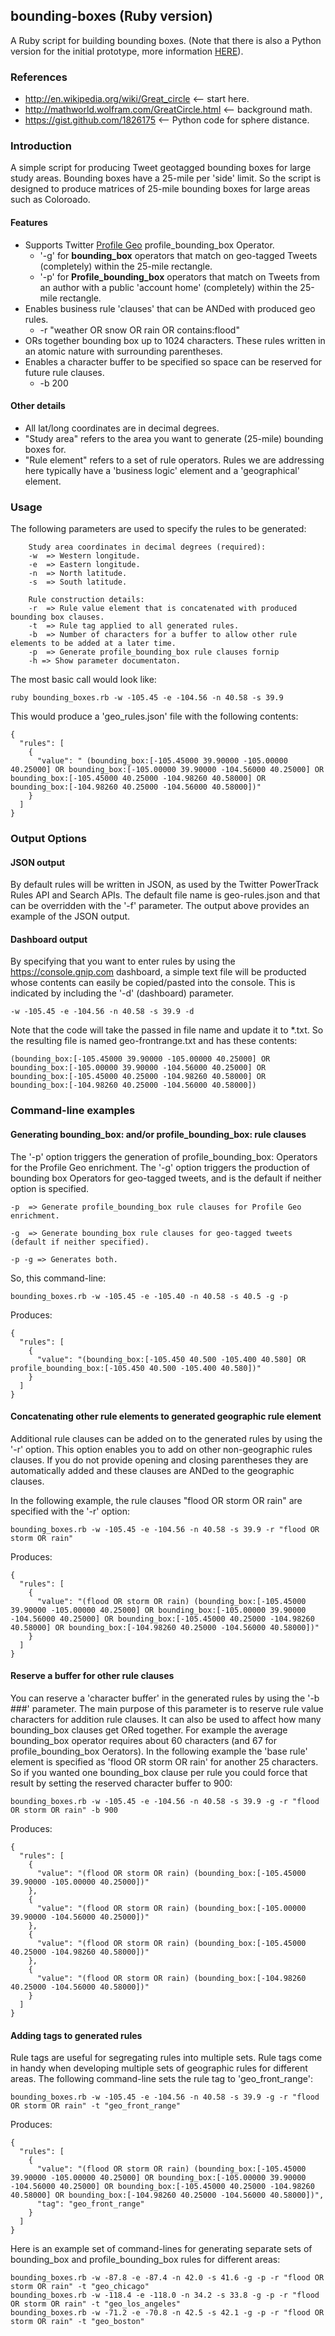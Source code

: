 ## bounding-boxes (Ruby version)

A Ruby script for building bounding boxes. (Note that there is also a Python version for the initial prototype, more information [HERE](https://github.com/jimmoffitt/bounding-boxes/tree/master/pyBoundingBoxes)).

### References
+ http://en.wikipedia.org/wiki/Great_circle  <-- start here.
+ http://mathworld.wolfram.com/GreatCircle.html  <-- background math.
+ https://gist.github.com/1826175  <-- Python code for sphere distance.

### Introduction

A simple script for producing Tweet geotagged bounding boxes for large study areas. Bounding boxes have a 
25-mile per 'side' limit. So the script is designed to produce matrices of 25-mile bounding boxes for large areas such
as Coloroado.

#### Features
+ Supports Twitter [Profile Geo](https://developer.twitter.com/en/docs/tweets/enrichments/overview/profile-geo)  profile_bounding_box Operator.
     + '-g' for **bounding_box** operators that match on geo-tagged Tweets (completely) within the 25-mile rectangle.
     + '-p' for **Profile_bounding_box** operators that match on Tweets from an author with a public 'account home' (completely) within the 25-mile rectangle.
+ Enables business rule 'clauses' that can be ANDed with produced geo rules.
     + -r "weather OR snow OR rain OR contains:flood"
+ ORs together bounding box up to 1024 characters. These rules written in an atomic nature with surrounding parentheses.
+ Enables a character buffer to be specified so space can be reserved for future rule clauses.
     + -b 200    

#### Other details
+ All lat/long coordinates are in decimal degrees.
+ "Study area" refers to the area you want to generate (25-mile) bounding boxes for.
+ "Rule element" refers to a set of rule operators.  Rules we are addressing here typically have a 'business logic' element and a 'geographical' element.  

### Usage

The following parameters are used to specify the rules to be generated:
```
    Study area coordinates in decimal degrees (required):
    -w  => Western longitude.
    -e  => Eastern longitude. 
    -n  => North latitude.
    -s  => South latitude.
    
    Rule construction details:
    -r  => Rule value element that is concatenated with produced bounding box clauses.
    -t  => Rule tag applied to all generated rules.    
    -b  => Number of characters for a buffer to allow other rule elements to be added at a later time. 
    -p  => Generate profile_bounding_box rule clauses fornip
    -h => Show parameter documentaton.
```


The most basic call would look like:
```
ruby bounding_boxes.rb -w -105.45 -e -104.56 -n 40.58 -s 39.9 
```

This would produce a 'geo_rules.json' file with the following contents:

```
{
  "rules": [
    {
      "value": " (bounding_box:[-105.45000 39.90000 -105.00000 40.25000] OR bounding_box:[-105.00000 39.90000 -104.56000 40.25000] OR bounding_box:[-105.45000 40.25000 -104.98260 40.58000] OR bounding_box:[-104.98260 40.25000 -104.56000 40.58000])"
    }
  ]
}
```


### Output Options

#### JSON output

By default rules will be written in JSON, as used by the Twitter PowerTrack Rules API and Search APIs. The default file name is geo-rules.json and that can be overridden with the '-f' parameter.  The output above provides an example of the JSON output.  

#### Dashboard output

By specifying that you want to enter rules by using the https://console.gnip.com dashboard, a simple text file will be producted whose contents can easily be copied/pasted into the console. This is indicated by including the '-d' (dashboard) parameter. 

```
-w -105.45 -e -104.56 -n 40.58 -s 39.9 -d
```

Note that the code will take the passed in file name and update it to *.txt.  So the resulting file is named geo-frontrange.txt and has these contents: 

```
(bounding_box:[-105.45000 39.90000 -105.00000 40.25000] OR bounding_box:[-105.00000 39.90000 -104.56000 40.25000] OR bounding_box:[-105.45000 40.25000 -104.98260 40.58000] OR bounding_box:[-104.98260 40.25000 -104.56000 40.58000])

```

### Command-line examples

#### Generating bounding_box: and/or profile_bounding_box: rule clauses

The '-p' option triggers the generation of profile_bounding_box: Operators for the Profile Geo enrichment. The '-g' option triggers the production of bounding box Operators for geo-tagged tweets, and is the default if neither option is specified. 

```
-p  => Generate profile_bounding_box rule clauses for Profile Geo enrichment. 

-g  => Generate bounding_box rule clauses for geo-tagged tweets (default if neither specified).

-p -g => Generates both.
```

So, this command-line:
    
```
bounding_boxes.rb -w -105.45 -e -105.40 -n 40.58 -s 40.5 -g -p
```

Produces:

```
{
  "rules": [
    {
      "value": "(bounding_box:[-105.450 40.500 -105.400 40.580] OR profile_bounding_box:[-105.450 40.500 -105.400 40.580])"
    }
  ]
}

```

#### Concatenating other rule elements to generated geographic rule element 

Additional rule clauses can be added on to the generated rules by using the '-r' option. This option enables you to add on other non-geographic rules clauses. If you do not provide opening and closing parentheses they are automatically added and these clauses are ANDed to the geographic clauses.

In the following example, the rule clauses "flood OR storm OR rain" are specified with the '-r' option:

```
bounding_boxes.rb -w -105.45 -e -104.56 -n 40.58 -s 39.9 -r "flood OR storm OR rain"
```

Produces:

```
{
  "rules": [
    {
      "value": "(flood OR storm OR rain) (bounding_box:[-105.45000 39.90000 -105.00000 40.25000] OR bounding_box:[-105.00000 39.90000 -104.56000 40.25000] OR bounding_box:[-105.45000 40.25000 -104.98260 40.58000] OR bounding_box:[-104.98260 40.25000 -104.56000 40.58000])"
    }
  ]
}

```


#### Reserve a buffer for other rule clauses

You can reserve a 'character buffer' in the generated rules by using the '-b ###' parameter. The main purpose of this parameter is to reserve rule value characters for addition rule clauses.  It can also be used to affect how many bounding_box clauses get ORed together.  For example the average bounding_box operator requires about 60 characters (and 67 for profile_bounding_box Oerators). In the following example the 'base rule' element is specified as 'flood OR storm OR rain' for another 25 characters. So if you wanted one bounding_box clause per rule you could force that result by setting the reserved character buffer to 900:

```
bounding_boxes.rb -w -105.45 -e -104.56 -n 40.58 -s 39.9 -g -r "flood OR storm OR rain" -b 900
```

Produces:

```
{
  "rules": [
    {
      "value": "(flood OR storm OR rain) (bounding_box:[-105.45000 39.90000 -105.00000 40.25000])"
    },
    {
      "value": "(flood OR storm OR rain) (bounding_box:[-105.00000 39.90000 -104.56000 40.25000])"
    },
    {
      "value": "(flood OR storm OR rain) (bounding_box:[-105.45000 40.25000 -104.98260 40.58000])"
    },
    {
      "value": "(flood OR storm OR rain) (bounding_box:[-104.98260 40.25000 -104.56000 40.58000])"
    }
  ]
}
```

#### Adding tags to generated rules

Rule tags are useful for segregating rules into multiple sets. Rule tags come in handy when developing multiple sets of geographic rules for different areas.  The following command-line sets the rule tag to 'geo_front_range': 

```
bounding_boxes.rb -w -105.45 -e -104.56 -n 40.58 -s 39.9 -g -r "flood OR storm OR rain" -t "geo_front_range"
```

Produces:

```
{
  "rules": [
    {
      "value": "(flood OR storm OR rain) (bounding_box:[-105.45000 39.90000 -105.00000 40.25000] OR bounding_box:[-105.00000 39.90000 -104.56000 40.25000] OR bounding_box:[-105.45000 40.25000 -104.98260 40.58000] OR bounding_box:[-104.98260 40.25000 -104.56000 40.58000])",
      "tag": "geo_front_range"
    }
  ]
}
```

Here is an example set of command-lines for generating separate sets of bounding_box and profile_bounding_box rules for different areas:

```
bounding_boxes.rb -w -87.8 -e -87.4 -n 42.0 -s 41.6 -g -p -r "flood OR storm OR rain" -t "geo_chicago"
bounding_boxes.rb -w -118.4 -e -118.0 -n 34.2 -s 33.8 -g -p -r "flood OR storm OR rain" -t "geo_los_angeles"
bounding_boxes.rb -w -71.2 -e -70.8 -n 42.5 -s 42.1 -g -p -r "flood OR storm OR rain" -t "geo_boston"

```






